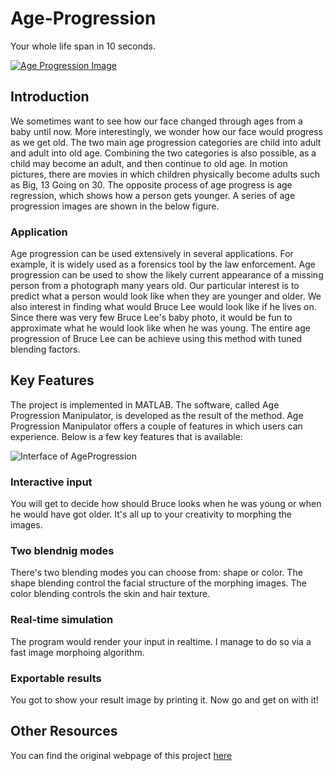 Age-Progression
==================================

Your whole life span in 10 seconds.

[![Age Progression Image](https://img.youtube.com/vi/ThC7NwHRknA/0.jpg)](https://www.youtube.com/watch?v=ThC7NwHRknA "Age Progression Image")

Introduction
---

We sometimes want to see how our face changed through ages from a baby until now. More interestingly, we wonder how our face would progress as we get old. The two main age progression categories are child into adult and adult into old age. Combining the two categories is also possible, as a child may become an adult, and then continue to old age. In motion pictures, there are movies in which children physically become adults such as Big, 13 Going on 30. The opposite process of age progress is age regression, which shows how a person gets younger. A series of age progression images are shown in the below figure.

### Application

Age progression can be used extensively in several applications. For example, it is widely used as a forensics tool by the law enforcement. Age progression can be used to show the likely current appearance of a missing person from a photograph many years old. Our particular interest is to predict what a person would look like when they are younger and older. We also interest in finding what would Bruce Lee would look like if he lives on. Since there was very few Bruce Lee's baby photo, it would be fun to approximate what he would look like when he was young. The entire age progression of Bruce Lee can be achieve using this method with tuned blending factors.

Key Features
---

The project is implemented in MATLAB. The software, called Age Progression Manipulator, is developed as the result of the method. Age Progression Manipulator offers a couple of features in which users can experience. Below is a few key features that is available:

![Interface of AgeProgression](https://www.cs.virginia.edu/~nn4pj/AP_interface.jpg)

### Interactive input
You will get to decide how should Bruce looks when he was young or when he would have got older. It's all up to your creativity to morphing the images.
### Two blendnig modes
There's two blending modes you can choose from: shape or color. The shape blending control the facial structure of the morphing images. The color blending controls the skin and hair texture.
### Real-time simulation
The program would render your input in realtime. I manage to do so via a fast image morphoing algorithm.
### Exportable results
You got to show your result image by printing it. Now go and get on with it!


Other Resources
---

You can find the original webpage of this project [here](https://www.cs.virginia.edu/~nn4pj/ageprogression.html)

